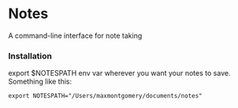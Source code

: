 # Notes

A command-line interface for note taking

### Installation
export $NOTESPATH env var wherever you want your notes to save. Something like this: 

`export NOTESPATH="/Users/maxmontgomery/documents/notes"`
